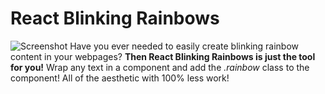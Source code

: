 React Blinking Rainbows
===

![Screenshot](http://i.imgur.com/VAM3lhc.png)
Have you ever needed to easily create blinking rainbow content in your webpages? **Then React Blinking Rainbows is just the tool for you!** Wrap any text in a *<Blink>* component and add the *.rainbow* class to the component! All of the aesthetic with 100% less work!
